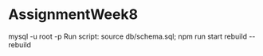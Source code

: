 # AssignmentWeek8

mysql -u root -p
Run script: source db/schema.sql;
npm run start rebuild --rebuild